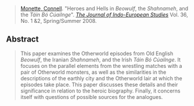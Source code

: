 > [Monette, Connell](monette.md). "Heroes and Hells in *Beowulf*, the *Shahnameh*, and the *Táin Bó Cúailnge*". [*The Journal of Indo-European Studies*](jies-the-journal-of-indo-european-studies.md) Vol. 36, No. 1 &2, Spring/Summer 2008.

## Abstract
> This paper examines the Otherworld episodes from Old English *Beowulf*, the Iranian *Shahnameh*, and the Irish *Táin Bó Cúailnge*. It focuses on the parallel elements from the wrestling matches with a pair of Otherworld monsters, as well as the similarities in the descriptions of the earthly city and the Otherworld lair at which the episodes take place. This paper discusses these details and their significance in relation to the heroic biography. Finally, it concerns itself with questions of possible sources for the analogues.